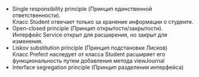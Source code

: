 * Single responsibility principle (Принцип единственной ответственности).
<br> Класс Student отвечает только за хранение информации о студенте.
* Open-closed principle (Принцип открытости/закрытости).<br>
Интерфейс Service открыт для расширения, но закрыт для изменения.
* Liskov substitution principle (Принцип подстановки Лисков)<br>
Класс Prefect наследует от класса Student расширяет  его функциональность
путем добавления метода viewJournal
* Interface segregation principle (Принцип разделения интерфейса)
